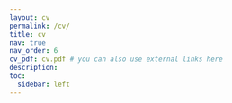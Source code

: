 ```yaml
---
layout: cv
permalink: /cv/
title: cv
nav: true
nav_order: 6
cv_pdf: cv.pdf # you can also use external links here
description:
toc:
  sidebar: left
---
```

